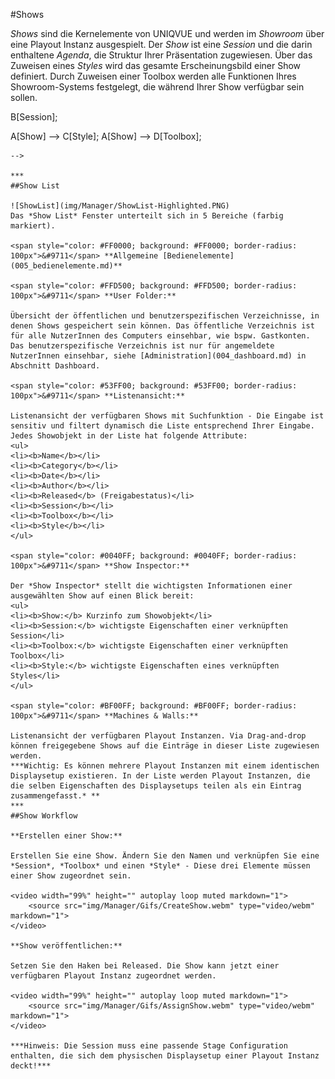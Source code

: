 #Shows

*Shows* sind die Kernelemente von UNIQVUE und werden im *Showroom* über eine Playout Instanz ausgespielt. Der *Show* ist eine *Session* und die darin enthaltene *Agenda*, die Struktur Ihrer Präsentation zugewiesen. Über das Zuweisen eines *Styles* wird das gesamte Erscheinungsbild einer Show definiert. Durch Zuweisen einer Toolbox werden alle Funktionen Ihres Showroom-Systems festgelegt, die während Ihrer Show verfügbar sein sollen.
<!--
``` mermaid
graph BT
  A[Show] --> B[Session];
  A[Show] --> C[Style];
  A[Show] --> D[Toolbox];
 
```
-->

***
##Show List

![ShowList](img/Manager/ShowList-Highlighted.PNG) 
Das *Show List* Fenster unterteilt sich in 5 Bereiche (farbig markiert). 

<span style="color: #FF0000; background: #FF0000; border-radius: 100px">&#9711</span> **Allgemeine [Bedienelemente](005_bedienelemente.md)**

<span style="color: #FFD500; background: #FFD500; border-radius: 100px">&#9711</span> **User Folder:**

Übersicht der öffentlichen und benutzerspezifischen Verzeichnisse, in denen Shows gespeichert sein können. Das öffentliche Verzeichnis ist für alle NutzerInnen des Computers einsehbar, wie bspw. Gastkonten. Das benutzerspezifische Verzeichnis ist nur für angemeldete NutzerInnen einsehbar, siehe [Administration](004_dashboard.md) in Abschnitt Dashboard.

<span style="color: #53FF00; background: #53FF00; border-radius: 100px">&#9711</span> **Listenansicht:**

Listenansicht der verfügbaren Shows mit Suchfunktion - Die Eingabe ist sensitiv und filtert dynamisch die Liste entsprechend Ihrer Eingabe. Jedes Showobjekt in der Liste hat folgende Attribute:
<ul>
<li><b>Name</b></li>
<li><b>Category</b></li>
<li><b>Date</b></li>
<li><b>Author</b></li>
<li><b>Released</b> (Freigabestatus)</li>
<li><b>Session</b></li>
<li><b>Toolbox</b></li>
<li><b>Style</b></li>
</ul>

<span style="color: #0040FF; background: #0040FF; border-radius: 100px">&#9711</span> **Show Inspector:**

Der *Show Inspector* stellt die wichtigsten Informationen einer ausgewählten Show auf einen Blick bereit:
<ul>
<li><b>Show:</b> Kurzinfo zum Showobjekt</li>
<li><b>Session:</b> wichtigste Eigenschaften einer verknüpften Session</li>
<li><b>Toolbox:</b> wichtigste Eigenschaften einer verknüpften Toolbox</li>
<li><b>Style:</b> wichtigste Eigenschaften eines verknüpften Styles</li>
</ul>

<span style="color: #BF00FF; background: #BF00FF; border-radius: 100px">&#9711</span> **Machines & Walls:**

Listenansicht der verfügbaren Playout Instanzen. Via Drag-and-drop können freigegebene Shows auf die Einträge in dieser Liste zugewiesen werden. 
***Wichtig: Es können mehrere Playout Instanzen mit einem identischen Displaysetup existieren. In der Liste werden Playout Instanzen, die die selben Eigenschaften des Displaysetups teilen als ein Eintrag zusammengefasst.* **
***
##Show Workflow

**Erstellen einer Show:**

Erstellen Sie eine Show. Ändern Sie den Namen und verknüpfen Sie eine *Session*, *Toolbox* und einen *Style* - Diese drei Elemente müssen einer Show zugeordnet sein.

<video width="99%" height="" autoplay loop muted markdown="1">
    <source src="img/Manager/Gifs/CreateShow.webm" type="video/webm" markdown="1">
</video>

**Show veröffentlichen:**

Setzen Sie den Haken bei Released. Die Show kann jetzt einer verfügbaren Playout Instanz zugeordnet werden.

<video width="99%" height="" autoplay loop muted markdown="1">
    <source src="img/Manager/Gifs/AssignShow.webm" type="video/webm" markdown="1">
</video>

***Hinweis: Die Session muss eine passende Stage Configuration enthalten, die sich dem physischen Displaysetup einer Playout Instanz deckt!*** 